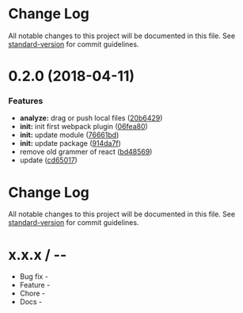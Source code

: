 # Change Log

All notable changes to this project will be documented in this file. See [standard-version](https://github.com/conventional-changelog/standard-version) for commit guidelines.

<a name="0.2.0"></a>
# 0.2.0 (2018-04-11)


### Features

* **analyze:** drag or push local files ([20b6429](https://github.com/MuYunyun/analyze-webpack-plugin/commit/20b6429))
* **init:** init first webpack plugin ([06fea80](https://github.com/MuYunyun/analyze-webpack-plugin/commit/06fea80))
* **init:** update module ([76661bd](https://github.com/MuYunyun/analyze-webpack-plugin/commit/76661bd))
* **init:** update package ([914da7f](https://github.com/MuYunyun/analyze-webpack-plugin/commit/914da7f))
* remove old grammer of react ([bd48569](https://github.com/MuYunyun/analyze-webpack-plugin/commit/bd48569))
* update ([cd65017](https://github.com/MuYunyun/analyze-webpack-plugin/commit/cd65017))



# Change Log

All notable changes to this project will be documented in this file. See [standard-version](https://github.com/conventional-changelog/standard-version) for commit guidelines.

x.x.x / <year>-<month>-<day>
==================

  * Bug fix -
  * Feature -
  * Chore -
  * Docs -
